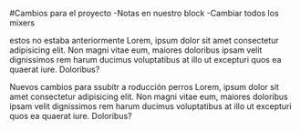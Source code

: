 #Cambios para el proyecto
-Notas en nuestro block
-Cambiar todos los mixers

estos no estaba anteriormente
  Lorem, ipsum dolor sit amet consectetur adipisicing elit. Non magni vitae eum, maiores doloribus ipsam velit dignissimos rem harum ducimus voluptatibus at illo ut excepturi quos ea quaerat iure. Doloribus?

Nuevos cambios para ssubitr a roducción perros
  Lorem, ipsum dolor sit amet consectetur adipisicing elit. Non magni vitae eum, maiores doloribus ipsam velit dignissimos rem harum ducimus voluptatibus at illo ut excepturi quos ea quaerat iure. Doloribus?